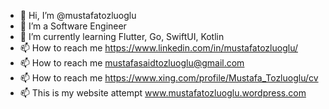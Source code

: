 - 👋 Hi, I’m @mustafatozluoglu
- 👀 I’m a Software Engineer
- 🌱 I’m currently learning Flutter, Go, SwiftUI, Kotlin
- 📫 How to reach me https://www.linkedin.com/in/mustafatozluoglu/
- 📫 How to reach me mustafasaidtozluoglu@gmail.com
- 📫 How to reach me https://www.xing.com/profile/Mustafa_Tozluoglu/cv
- 📫 This is my website attempt www.mustafatozluoglu.wordpress.com

<!---
mustafatozluoglu/mustafatozluoglu is a ✨ special ✨ repository because its `README.md` (this file) appears on your GitHub profile.
You can click the Preview link to take a look at your changes.
--->

